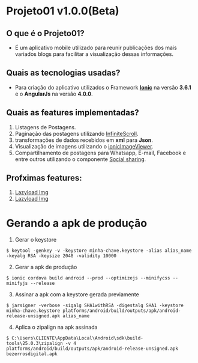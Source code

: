 # Projeto01 **v1.0.0(Beta)**

## O que é o **Projeto01**?
- É um aplicativo mobile utilizado para reunir publicações dos mais variados
blogs para facilitar a visualização dessas informações. 

## Quais as tecnologias usadas?
- Para criação do aplicativo utilizados o Framework **[Ionic](https://ionicframework.com/)** na versão **3.6.1** e o **AngularJs** na versão **4.0.0**.

## Quais as features implementadas?
1. Listagens de Postagens.
2. Paginação das postagens utilizando [InfiniteScroll](https://ionicframework.com/docs/api/components/infinite-scroll/InfiniteScroll/).
3. transformações de dados recebidos em **xml** para **Json**.
4. Visualização de imagens utilizando o [ionicImageViewer](https://github.com/Riron/ionic-img-viewer).
5. Compartilhamento de postagens para Whatsapp, E-mail, Facebook e entre outros utilizando o componente [Social sharing](https://ionicframework.com/docs/native/social-sharing/).

## Profximas features:
1. [Lazyload Img](https://www.npmjs.com/package/ng2-lazyload-image)
2. [Lazyload Img](https://www.npmjs.com/package/ionic-image-loader)

# Gerando a apk de produção

1. Gerar o keystore
```
$ keytool -genkey -v -keystore minha-chave.keystore -alias alias_name -keyalg RSA -keysize 2048 -validity 10000
```
2. Gerar a apk de produção
```
$ ionic cordova build android --prod --optimizejs --minifycss --minifyjs --release
```
3. Assinar a apk com a keystore gerada previamente 
```
$ jarsigner -verbose -sigalg SHA1withRSA -digestalg SHA1 -keystore minha-chave.keystore platforms/android/build/outputs/apk/android-release-unsigned.apk alias_name
```
4. Aplica o zipalign na apk assinada
```
$ C:\Users\CLIENTE\AppData\Local\Android\sdk\build-tools\25.0.3\zipalign -v 4 platforms/android/build/outputs/apk/android-release-unsigned.apk bezerrosdigital.apk
```
